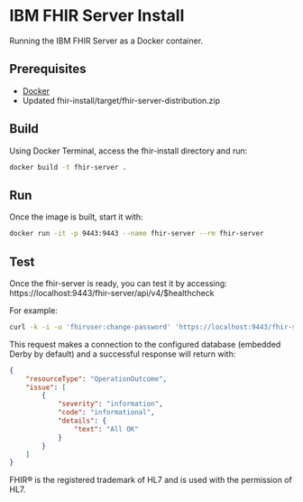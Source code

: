 # IBM FHIR Server Install

Running the IBM FHIR Server as a Docker container.

## Prerequisites

- [Docker](http://docker.com)
- Updated fhir-install/target/fhir-server-distribution.zip

## Build

Using Docker Terminal, access the fhir-install directory and run:

```sh
docker build -t fhir-server .
```

## Run

Once the image is built, start it with:

```sh
docker run -it -p 9443:9443 --name fhir-server --rm fhir-server
```

## Test

Once the fhir-server is ready, you can test it by accessing: https://localhost:9443/fhir-server/api/v4/$healthcheck

For example:

```sh
curl -k -i -u 'fhiruser:change-password' 'https://localhost:9443/fhir-server/api/v4/$healthcheck'
```

This request makes a connection to the configured database (embedded Derby by default) and a successful response will return with:

```json
{
    "resourceType": "OperationOutcome",
    "issue": [
        {
            "severity": "information",
            "code": "informational",
            "details": {
                "text": "All OK"
            }
        }
    ]
}
```

FHIR® is the registered trademark of HL7 and is used with the permission of HL7.
